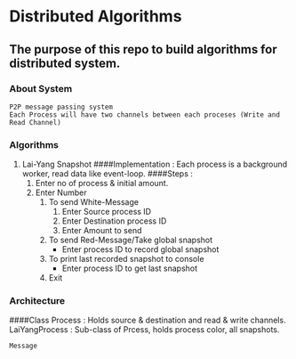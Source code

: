 # Distributed Algorithms

## The purpose of this repo to build algorithms for distributed system.

### About System
    P2P message passing system
    Each Process will have two channels between each proceses (Write and Read Channel) 

### Algorithms
1. Lai-Yang Snapshot
   ####Implementation :
   Each process is a background worker, read data like event-loop. 
   ####Steps :
    1. Enter no of process & initial amount.
    2. Enter Number
        1. To send White-Message
            1. Enter Source process ID
            2. Enter Destination process ID
            3. Enter Amount to send
        2. To send Red-Message/Take global snapshot
            * Enter process ID to record global snapshot
        3. To print last recorded snapshot to console
            * Enter process ID to get last snapshot
        4. Exit
### Architecture
####Class 
    Process : Holds source & destination and read & write channels.
    LaiYangProcess : Sub-class of Prcess, holds process color, all snapshots.
    
    Message

